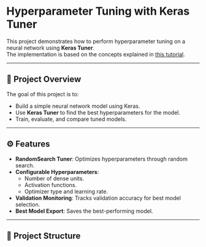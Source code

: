 # Hyperparameter Tuning with Keras Tuner

This project demonstrates how to perform hyperparameter tuning on a neural network using **Keras Tuner**.  
The implementation is based on the concepts explained in [this tutorial](https://youtu.be/oYnyNLj8RMA?feature=shared).

---

## 📌 Project Overview

The goal of this project is to:
- Build a simple neural network model using Keras.
- Use **Keras Tuner** to find the best hyperparameters for the model.
- Train, evaluate, and compare tuned models.

---

## ⚙️ Features

- **RandomSearch Tuner**: Optimizes hyperparameters through random search.
- **Configurable Hyperparameters**:
  - Number of dense units.
  - Activation functions.
  - Optimizer type and learning rate.
- **Validation Monitoring**: Tracks validation accuracy for best model selection.
- **Best Model Export**: Saves the best-performing model.

---

## 📂 Project Structure

